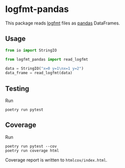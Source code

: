 # logfmt-pandas

This package reads [logfmt](https://www.brandur.org/logfmt) files as [pandas](https://pandas.pydata.org/) DataFrames.

## Usage

```python
from io import StringIO

from logfmt_pandas import read_logfmt

data = StringIO("x=0 y=1\nx=1 y=2")
data_frame = read_logfmt(data)
```

## Testing

Run
```
poetry run pytest
```

## Coverage

Run
```
poetry run pytest --cov
poetry run coverage html
```

Coverage report is written to `htmlcov/index.html`.
